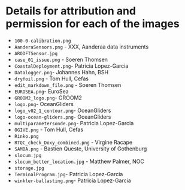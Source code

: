 # Details for attribution and permission for each of the images

- `100-0-calibration.png`
- `AanderaSensors.png` - XXX, Aanderaa data instruments
- `ARODFTSensor.jpg`
- `case_01_issue.png` - Soeren Thomsen
- `CoastalDeployment.png`- Patricia Lopez-Garcia
- `Datalogger.png`- Johannes Hahn, BSH
- `dryfoil.png` - Tom Hull, Cefas
- `edit_markdown_file.png` - Soeren Thomsen
- `EUROSEA.png`- EuroSea
- `GROOM2_logo.png`- GROOM2
- `logo.png`- OceanGliders
- `logo_v02_1_contour.png`- OceanGliders
- `logo-ocean-gliders.png`- OceanGliders
- `multiparametersonde.png`- Patricia Lopez-Garcia
- `OGIVE.png` - Tom Hull, Cefas
- `Rinko.png`
- `RTQC_check_Doxy_combined.png` - Virgine Racape
- `SAMBA.png` - Bastien Queste, University of Gothenburg
- `slocum.jpg`
- `slocum_better_location.jpg` - Matthew Palmer, NOC
- `storage.jpg`
- `TerminalProgram.jpg`- Patricia Lopez-Garcia
- `winkler-ballasting.png`- Patricia Lopez-Garcia
